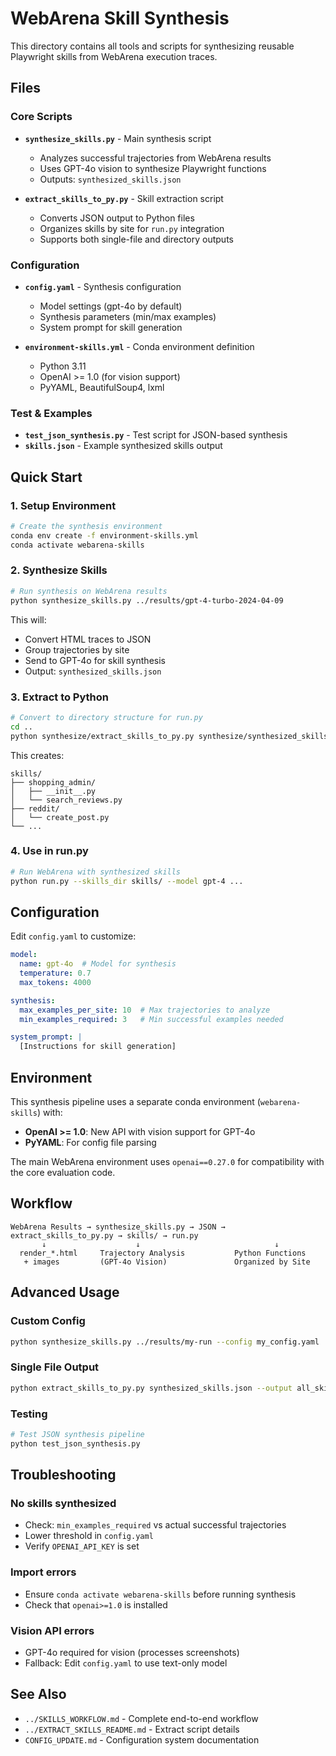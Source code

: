 # WebArena Skill Synthesis

This directory contains all tools and scripts for synthesizing reusable Playwright skills from WebArena execution traces.

## Files

### Core Scripts

- **`synthesize_skills.py`** - Main synthesis script
  - Analyzes successful trajectories from WebArena results
  - Uses GPT-4o vision to synthesize Playwright functions
  - Outputs: `synthesized_skills.json`

- **`extract_skills_to_py.py`** - Skill extraction script
  - Converts JSON output to Python files
  - Organizes skills by site for `run.py` integration
  - Supports both single-file and directory outputs

### Configuration

- **`config.yaml`** - Synthesis configuration
  - Model settings (gpt-4o by default)
  - Synthesis parameters (min/max examples)
  - System prompt for skill generation

- **`environment-skills.yml`** - Conda environment definition
  - Python 3.11
  - OpenAI >= 1.0 (for vision support)
  - PyYAML, BeautifulSoup4, lxml

### Test & Examples

- **`test_json_synthesis.py`** - Test script for JSON-based synthesis
- **`skills.json`** - Example synthesized skills output

## Quick Start

### 1. Setup Environment

```bash
# Create the synthesis environment
conda env create -f environment-skills.yml
conda activate webarena-skills
```

### 2. Synthesize Skills

```bash
# Run synthesis on WebArena results
python synthesize_skills.py ../results/gpt-4-turbo-2024-04-09
```

This will:
- Convert HTML traces to JSON
- Group trajectories by site
- Send to GPT-4o for skill synthesis
- Output: `synthesized_skills.json`

### 3. Extract to Python

```bash
# Convert to directory structure for run.py
cd ..
python synthesize/extract_skills_to_py.py synthesize/synthesized_skills.json -d skills/
```

This creates:
```
skills/
├── shopping_admin/
│   ├── __init__.py
│   └── search_reviews.py
├── reddit/
│   └── create_post.py
└── ...
```

### 4. Use in run.py

```bash
# Run WebArena with synthesized skills
python run.py --skills_dir skills/ --model gpt-4 ...
```

## Configuration

Edit `config.yaml` to customize:

```yaml
model:
  name: gpt-4o  # Model for synthesis
  temperature: 0.7
  max_tokens: 4000

synthesis:
  max_examples_per_site: 10  # Max trajectories to analyze
  min_examples_required: 3   # Min successful examples needed

system_prompt: |
  [Instructions for skill generation]
```

## Environment

This synthesis pipeline uses a separate conda environment (`webarena-skills`) with:
- **OpenAI >= 1.0**: New API with vision support for GPT-4o
- **PyYAML**: For config file parsing

The main WebArena environment uses `openai==0.27.0` for compatibility with the core evaluation code.

## Workflow

```
WebArena Results → synthesize_skills.py → JSON → extract_skills_to_py.py → skills/ → run.py
       ↓                    ↓                              ↓
  render_*.html     Trajectory Analysis           Python Functions
   + images         (GPT-4o Vision)               Organized by Site
```

## Advanced Usage

### Custom Config

```bash
python synthesize_skills.py ../results/my-run --config my_config.yaml
```

### Single File Output

```bash
python extract_skills_to_py.py synthesized_skills.json --output all_skills.py
```

### Testing

```bash
# Test JSON synthesis pipeline
python test_json_synthesis.py
```

## Troubleshooting

### No skills synthesized
- Check: `min_examples_required` vs actual successful trajectories
- Lower threshold in `config.yaml`
- Verify `OPENAI_API_KEY` is set

### Import errors
- Ensure `conda activate webarena-skills` before running synthesis
- Check that `openai>=1.0` is installed

### Vision API errors
- GPT-4o required for vision (processes screenshots)
- Fallback: Edit `config.yaml` to use text-only model

## See Also

- `../SKILLS_WORKFLOW.md` - Complete end-to-end workflow
- `../EXTRACT_SKILLS_README.md` - Extract script details
- `CONFIG_UPDATE.md` - Configuration system documentation


